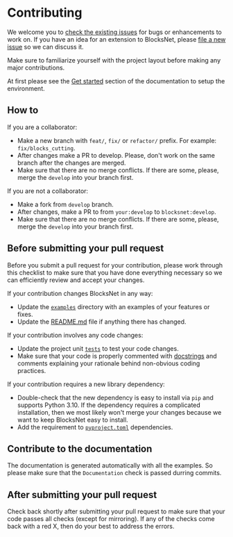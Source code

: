 # Contributing

We welcome you to
[check the existing issues](https://github.com/aimclub/blocksnet/issues)
for bugs or enhancements to work on. If you have an idea for an
extension to BlocksNet, please
[file a new issue](https://github.com/aimclub/blocksnet/issues/new)
so we can discuss it.

Make sure to familiarize yourself with the project layout before making
any major contributions.

At first please see the [Get started](../get_started/index.md) section of the documentation to setup the environment.

## How to

If you are a collaborator:

- Make a new branch with `feat/`, `fix/` or `refactor/` prefix. For example: `fix/blocks_cutting`.
- After changes make a PR to develop. Please, don't work on the same branch after the changes are merged.
- Make sure that there are no merge conflicts. If there are some, please, merge the `develop` into your branch first.

If you are not a collaborator:

- Make a fork from `develop` branch.
- After changes, make a PR to from `your:develop` to `blocksnet:develop`.
- Make sure that there are no merge conflicts. If there are some, please, merge the `develop` into your branch first.

## Before submitting your pull request

Before you submit a pull request for your contribution, please work
through this checklist to make sure that you have done everything
necessary so we can efficiently review and accept your changes.

If your contribution changes BlocksNet in any way:

- Update the [`examples`](https://github.com/aimclub/blocksnet/blob/main/examples) directory with an examples of your features or fixes.
- Update the [README.md](https://github.com/aimclub/blocksnet/blob/main/README.md) file if anything there has changed.

If your contribution involves any code changes:

- Update the project unit [`tests`](https://github.com/aimclub/blocksnet/blob/main/examples) to test your code changes.
- Make sure that your code is properly commented with [docstrings](https://www.python.org/dev/peps/pep-0257/) and comments explaining your rationale behind non-obvious coding practices.

If your contribution requires a new library dependency:

- Double-check that the new dependency is easy to install via `pip` and supports Python 3.10. If the dependency requires a complicated installation, then we most likely won't merge your changes because we want to keep BlocksNet easy to install.
- Add the requirement to [`pyproject.toml`](https://github.com/aimclub/blocksnet/blob/main/pyproject.toml) dependencies.

## Contribute to the documentation

The documentation is generated automatically with all the examples. So please make sure that the `Documentation` check is passed durring commits.

## After submitting your pull request

Check back shortly after submitting your pull request to make sure that
your code passes all checks (except for mirroring). If any of the checks come back with a red X, then do your best to address the errors.
